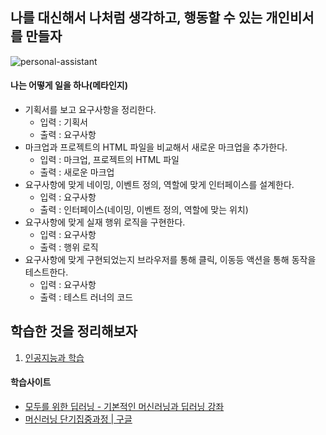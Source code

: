 ## 나를 대신해서 나처럼 생각하고, 행동할 수 있는 개인비서를 만들자

![personal-assistant](https://user-images.githubusercontent.com/17817719/51081816-5602a000-173c-11e9-806f-30fa6fba031d.png)

#### 나는 어떻게 일을 하나(메타인지)
- 기획서를 보고 요구사항을 정리한다.
  - 입력 : 기획서
  - 출력 : 요구사항
- 마크업과 프로젝트의 HTML 파일을 비교해서 새로운 마크업을 추가한다.
  - 입력 : 마크업, 프로젝트의 HTML 파일
  - 출력 : 새로운 마크업
- 요구사항에 맞게 네이밍, 이벤트 정의, 역할에 맞게 인터페이스를 설계한다.
  - 입력 : 요구사항
  - 출력 : 인터페이스(네이밍, 이벤트 정의, 역할에 맞는 위치)
- 요구사항에 맞게 실재 행위 로직을 구현한다.
  - 입력 : 요구사항
  - 출력 : 행위 로직
- 요구사항에 맞게 구현되었는지 브라우저를 통해 클릭, 이동등 액션을 통해 동작을 테스트한다.
  - 입력 : 요구사항
  - 출력 : 테스트 러너의 코드

## 학습한 것을 정리해보자
1. [인공지능과 학습](인공지능과-학습)

#### 학습사이트
- [모두를 위한 딥러닝 - 기본적인 머신러닝과 딥러닝 강좌](https://www.inflearn.com/course/%EA%B8%B0%EB%B3%B8%EC%A0%81%EC%9D%B8-%EB%A8%B8%EC%8B%A0%EB%9F%AC%EB%8B%9D-%EB%94%A5%EB%9F%AC%EB%8B%9D-%EA%B0%95%EC%A2%8C/)
- [머신러닝 단기집중과정 | 구글](https://developers.google.com/machine-learning/crash-course/framing/video-lecture?hl=ko)